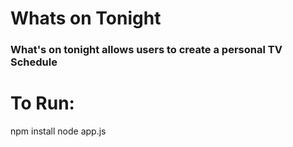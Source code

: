 # Whats on Tonight

### What's on tonight allows users to create a personal TV Schedule

# To Run:
 npm install
 node app.js

